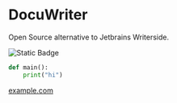 # DocuWriter
Open Source alternative to Jetbrains Writerside.

![Static Badge](https://img.shields.io/badge/test-123)

```python
def main():
    print("hi")
```

[example.com](https://example.com)
